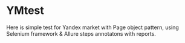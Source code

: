 # YMtest
Here is simple test for Yandex market with Page object pattern, using Selenium framework & Allure steps annotatons with reports.
